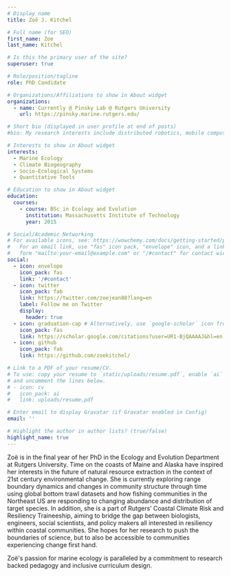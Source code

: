```yaml
---
# Display name
title: Zoë J. Kitchel

# Full name (for SEO)
first_name: Zoe
last_name: Kitchel

# Is this the primary user of the site?
superuser: true

# Role/position/tagline
role: PhD Candidate

# Organizations/Affiliations to show in About widget
organizations:
  - name: Currently @ Pinsky Lab @ Rutgers University
    url: https://pinsky.marine.rutgers.edu/

# Short bio (displayed in user profile at end of posts)
#bio: My research interests include distributed robotics, mobile computing and programmable matter.

# Interests to show in About widget
interests:
  - Marine Ecology
  - Climate Biogeography
  - Socio-Ecological Systems
  - Quantitative Tools

# Education to show in About widget
education:
  courses:
    - course: BSc in Ecology and Evolution
      institution: Massachusetts Institute of Technology
      year: 2015

# Social/Academic Networking
# For available icons, see: https://wowchemy.com/docs/getting-started/page-builder/#icons
#   For an email link, use "fas" icon pack, "envelope" icon, and a link in the
#   form "mailto:your-email@example.com" or "/#contact" for contact widget.
social:
  - icon: envelope
    icon_pack: fas
    link: '/#contact'
  - icon: twitter
    icon_pack: fab
    link: https://twitter.com/zoejean88?lang=en
    label: Follow me on Twitter
    display:
      header: true
  - icon: graduation-cap # Alternatively, use `google-scholar` icon from `ai` icon pack
    icon_pack: fas
    link: https://scholar.google.com/citations?user=UR1-BjQAAAAJ&hl=en
  - icon: github
    icon_pack: fab
    link: https://github.com/zoekitchel/

# Link to a PDF of your resume/CV.
# To use: copy your resume to `static/uploads/resume.pdf`, enable `ai` icons in `params.yaml`,
# and uncomment the lines below.
# - icon: cv
#   icon_pack: ai
#   link: uploads/resume.pdf

# Enter email to display Gravatar (if Gravatar enabled in Config)
email: ''

# Highlight the author in author lists? (true/false)
highlight_name: true
---
```


Zoë is in the final year of her PhD in the Ecology and Evolution Department at Rutgers University. Time on the coasts of Maine and Alaska have inspired her interests in the future of natural resource extraction in the context of 21st century environmental change. She is currently exploring range boundary dynamics and changes in community structure through time using global bottom trawl datasets and how fishing communities in the Northeast US are responding to changing abundance and distribution of target species. In addition, she is a part of Rutgers’ Coastal Climate Risk and Resiliency Traineeship, aiming to bridge the gap between biologists, engineers, social scientists, and policy makers all interested in resiliency within coastal communities. She hopes for her research to push the boundaries of science, but to also be accessible to communities experiencing change first hand.

Zoë's passion for marine ecology is paralleled by a commitment to research backed pedagogy and inclusive curriculum design. 

